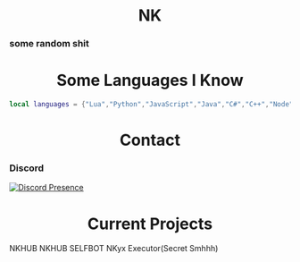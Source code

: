 <h1 align="center">NK</h1>
<h3 align="left">some random shit</h3>

<h1 align="center">Some Languages I Know</h1>

```lua
local languages = {"Lua","Python","JavaScript","Java","C#","C++","Node","Ruby","GoLang"}
```
<h1 align="center">Contact</h1>
<h3 align="left">Discord</h3>

[![Discord Presence](https://lanyard.cnrad.dev/api/333709427519520768)](https://discord.com/users/333709427519520768)

<h1 align="center">Current Projects</h1>

NKHUB
NKHUB SELFBOT
NKyx Executor(Secret Smhhh)
